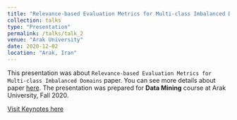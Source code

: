 ```yaml
---
title: "Relevance-based Evaluation Metrics for Multi-class Imbalanced Domains (in Persian)"
collection: talks
type: "Presentation"
permalink: /talks/talk_2
venue: "Arak University"
date: 2020-12-02
location: "Arak, Iran"
---
```


This presentation was about `Relevance-based Evaluation Metrics for Multi-class Imbalanced Domains` paper. You can see more details about paper [here](https://link.springer.com/chapter/10.1007/978-3-319-57454-7_54). The presentation was prepared for **Data Mining** course at Arak University, Fall 2020.

[Visit Keynotes here](https://alirezasn.github.io/files/talks/talk_2_slides.pdf)